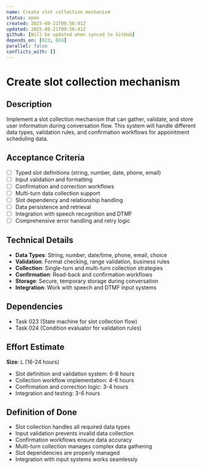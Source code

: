 ```yaml
---
name: Create slot collection mechanism
status: open
created: 2025-08-21T09:58:41Z
updated: 2025-08-21T09:58:41Z
github: [Will be updated when synced to GitHub]
depends_on: [023, 024]
parallel: false
conflicts_with: []
---
```


# Create slot collection mechanism

## Description
Implement a slot collection mechanism that can gather, validate, and store user information during conversation flow. This system will handle different data types, validation rules, and confirmation workflows for appointment scheduling data.

## Acceptance Criteria
- [ ] Typed slot definitions (string, number, date, phone, email)
- [ ] Input validation and formatting
- [ ] Confirmation and correction workflows
- [ ] Multi-turn data collection support
- [ ] Slot dependency and relationship handling
- [ ] Data persistence and retrieval
- [ ] Integration with speech recognition and DTMF
- [ ] Comprehensive error handling and retry logic

## Technical Details
- **Data Types**: String, number, date/time, phone, email, choice
- **Validation**: Format checking, range validation, business rules
- **Collection**: Single-turn and multi-turn collection strategies
- **Confirmation**: Read-back and confirmation workflows
- **Storage**: Secure, temporary storage during conversation
- **Integration**: Work with speech and DTMF input systems

## Dependencies
- Task 023 (State machine for slot collection flow)
- Task 024 (Condition evaluator for validation rules)

## Effort Estimate
**Size**: L (16-24 hours)
- Slot definition and validation system: 6-8 hours
- Collection workflow implementation: 4-6 hours
- Confirmation and correction logic: 3-4 hours
- Integration and testing: 3-6 hours

## Definition of Done
- Slot collection handles all required data types
- Input validation prevents invalid data collection
- Confirmation workflows ensure data accuracy
- Multi-turn collection manages complex data gathering
- Slot dependencies are properly managed
- Integration with input systems works seamlessly